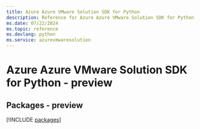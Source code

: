 ```yaml
---
title: Azure Azure VMware Solution SDK for Python
description: Reference for Azure Azure VMware Solution SDK for Python
ms.date: 07/22/2024
ms.topic: reference
ms.devlang: python
ms.service: azurevmwaresolution
---
```

# Azure Azure VMware Solution SDK for Python - preview
## Packages - preview
[!INCLUDE [packages](azure-vmware-solution-index.md)]